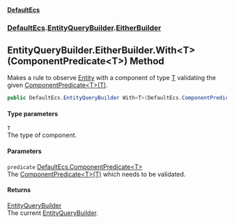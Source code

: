 #### [DefaultEcs](index.md 'index')
### [DefaultEcs](index.md#DefaultEcs 'DefaultEcs').[EntityQueryBuilder](EntityQueryBuilder.md 'DefaultEcs.EntityQueryBuilder').[EitherBuilder](EntityQueryBuilder_EitherBuilder.md 'DefaultEcs.EntityQueryBuilder.EitherBuilder')
## EntityQueryBuilder.EitherBuilder.With&lt;T&gt;(ComponentPredicate&lt;T&gt;) Method
Makes a rule to observe [Entity](Entity.md 'DefaultEcs.Entity') with a component of type [T](EntityQueryBuilder_EitherBuilder_With_T_(ComponentPredicate_T_).md#DefaultEcs_EntityQueryBuilder_EitherBuilder_With_T_(DefaultEcs_ComponentPredicate_T_)_T 'DefaultEcs.EntityQueryBuilder.EitherBuilder.With&lt;T&gt;(DefaultEcs.ComponentPredicate&lt;T&gt;).T') validating the given [ComponentPredicate&lt;T&gt;(T)](ComponentPredicate_T_(T).md 'DefaultEcs.ComponentPredicate&lt;T&gt;(T)').  
```csharp
public DefaultEcs.EntityQueryBuilder With<T>(DefaultEcs.ComponentPredicate<T> predicate);
```
#### Type parameters
<a name='DefaultEcs_EntityQueryBuilder_EitherBuilder_With_T_(DefaultEcs_ComponentPredicate_T_)_T'></a>
`T`  
The type of component.
  
#### Parameters
<a name='DefaultEcs_EntityQueryBuilder_EitherBuilder_With_T_(DefaultEcs_ComponentPredicate_T_)_predicate'></a>
`predicate` [DefaultEcs.ComponentPredicate&lt;](ComponentPredicate_T_(T).md 'DefaultEcs.ComponentPredicate&lt;T&gt;(T)')[T](EntityQueryBuilder_EitherBuilder_With_T_(ComponentPredicate_T_).md#DefaultEcs_EntityQueryBuilder_EitherBuilder_With_T_(DefaultEcs_ComponentPredicate_T_)_T 'DefaultEcs.EntityQueryBuilder.EitherBuilder.With&lt;T&gt;(DefaultEcs.ComponentPredicate&lt;T&gt;).T')[&gt;](ComponentPredicate_T_(T).md 'DefaultEcs.ComponentPredicate&lt;T&gt;(T)')  
The [ComponentPredicate&lt;T&gt;(T)](ComponentPredicate_T_(T).md 'DefaultEcs.ComponentPredicate&lt;T&gt;(T)') which needs to be validated.
  
#### Returns
[EntityQueryBuilder](EntityQueryBuilder.md 'DefaultEcs.EntityQueryBuilder')  
The current [EntityQueryBuilder](EntityQueryBuilder.md 'DefaultEcs.EntityQueryBuilder').
